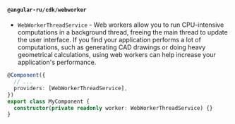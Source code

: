 #### `@angular-ru/cdk/webworker`

- `WebWorkerThreadService` - Web workers allow you to run CPU-intensive computations in a background thread, freeing the
  main thread to update the user interface. If you find your application performs a lot of computations, such as
  generating CAD drawings or doing heavy geometrical calculations, using web workers can help increase your
  application's performance.

```typescript
@Component({
  // ...
  providers: [WebWorkerThreadService],
})
export class MyComponent {
  constructor(private readonly worker: WebWorkerThreadService) {}
}
```
